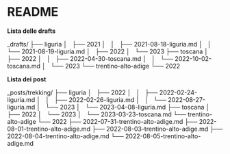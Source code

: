 # README

**Lista delle drafts**

_drafts/
├── liguria
│   ├── 2021
│   │   ├── 2021-08-18-liguria.md
│   │   └── 2021-08-19-liguria.md
│   ├── 2022
│   └── 2023
├── toscana
│   ├── 2022
│   │   ├── 2022-04-30-toscana.md
│   │   └── 2022-10-02-toscana.md
│   └── 2023
└── trentino-alto-adige
    └── 2022

**Lista dei post**

_posts/trekking/
├── liguria
│   ├── 2022
│   │   ├── 2022-02-24-liguria.md
│   │   ├── 2022-02-26-liguria.md
│   │   └── 2022-08-27-liguria.md
│   └── 2023
│       └── 2023-04-08-liguria.md
├── toscana
│   ├── 2022
│   └── 2023
│       └── 2023-03-23-toscana.md
└── trentino-alto-adige
    └── 2022
        ├── 2022-07-31-trentino-alto-adige.md
        ├── 2022-08-01-trentino-alto-adige.md
        ├── 2022-08-03-trentino-alto-adige.md
        ├── 2022-08-04-trentino-alto-adige.md
        └── 2022-08-05-trentino-alto-adige.md
